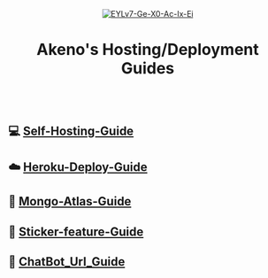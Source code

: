 <div align="center">
<a href="https://ibb.co/V334M4J"><img src="https://i.ibb.co/V334M4J/EYLv7-Ge-X0-Ac-Ix-Ei.jpg" alt="EYLv7-Ge-X0-Ac-Ix-Ei" border="0"></a>

  
  
# Akeno's Hosting/Deployment Guides
  
</div><br/>
<br/>

## 💻 [Self-Hosting-Guide](https://github.com/FantoX001/Akeno-Guides/blob/main/Self-hosting-guide.md)
## ☁️ [Heroku-Deploy-Guide](https://github.com/FantoX001/Akeno-Guides/blob/main/Heroku-Deploy-Guide.md) 
## 💚 [Mongo-Atlas-Guide](https://github.com/FantoX001/Akeno-Guides/blob/main/Mongo-Atlas-guide.md)
## 💫 [Sticker-feature-Guide](https://github.com/FantoX001/Akeno-Guides/blob/main/Sticker-feature-Guide.md)
## 🔰 [ChatBot_Url_Guide](https://github.com/FantoX001/Akeno-Guides/blob/main/Chat_Bot_Url.md)

